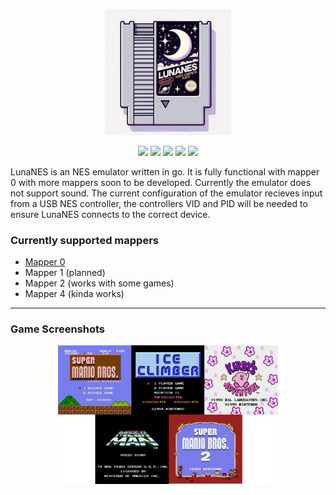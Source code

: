 <p align="center">
  <img src="https://github.com/hexhowells/LunaNES/blob/main/logo.jpg" width=40%>
</p>

<p align="center">
  <img src="https://img.shields.io/badge/Go-%2300ADD8.svg?&logo=go&logoColor=white"/>
  <img src="https://img.shields.io/github/license/hexhowells/LunaNES"/>
  <img src="https://custom-icon-badges.demolab.com/badge/Windows-0078D6?logo=windows11&logoColor=white"/>
  <img src="https://img.shields.io/badge/Linux-FCC624?logo=linux&logoColor=black"/>
  <img src="https://img.shields.io/badge/macOS-000000?logo=apple&logoColor=F0F0F0"/>
</p>

LunaNES is an NES emulator written in go. It is fully functional with mapper 0 with more mappers soon to be developed. Currently the emulator does not support sound. The current configuration of the emulator recieves input from a USB NES controller, the controllers VID and PID will be needed to ensure LunaNES connects to the correct device.


### Currently supported mappers
- [Mapper 0](https://nesdir.github.io/mapper0.html)
- Mapper 1 (planned)
- Mapper 2 (works with some games)
- Mapper 4 (kinda works)

---

### Game Screenshots
<p align="center">
  <img src="https://github.com/hexhowells/LunaNES/blob/main/games.png" width=70%>
</p>
